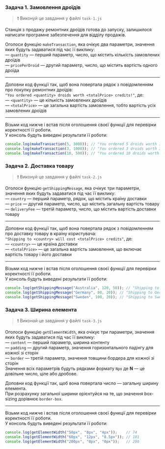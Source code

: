 ### Задача 1. Замовлення дроїдів

> ❗ Виконуй це завдання у файлі `task-1.js`

Станція з продажу ремонтних дроїдів готова до запуску, залишилося написати програмне забезпечення для відділу продажів.

Оголоси функцію `makeTransaction`, яка очікує два параметри, значення яких будуть задаватися під час її виклику:  
— `quantity` — перший параметр, число, що містить кількість замовлених дроїдів  
— `pricePerDroid` — другий параметр, число, що містить вартість одного дроїда

---

Доповни код функції так, щоб вона повертала рядок з повідомленням про покупку ремонтних дроїдів:  
`"You ordered <quantity> droids worth <totalPrice> credits!"`, де:  
— `<quantity>` — це кількість замовлених дроїдів  
— `<totalPrice>` — це загальна вартість замовлення, тобто вартість усіх замовлених дроїдів

---

Візьми код нижче і встав після оголошення своєї функції для перевірки коректності її роботи.  
У консоль будуть виведені результати її роботи:

```javascript
console.log(makeTransaction(5, 3000)); // "You ordered 5 droids worth 15000 credits!"
console.log(makeTransaction(3, 1000)); // "You ordered 3 droids worth 3000 credits!"
console.log(makeTransaction(10, 500)); // "You ordered 10 droids worth 5000 credits!"
```

### Задача 2. Доставка товару

> ❗ Виконуй це завдання у файлі `task-2.js`

Оголоси функцію `getShippingMessage`, яка очікує три параметри, значення яких будуть задаватися під час її виклику:  
— `country` — перший параметр, рядок, що містить країну доставки  
— `price` — другий параметр, число, що містить загальну вартість товару  
— `deliveryFee` — третій параметр, число, що містить вартість доставки товару

---

Доповни код функції так, щоб вона повертала рядок з повідомленням про доставку товару в країну користувача:  
`"Shipping to <country> will cost <totalPrice> credits"`, де:  
— `<country>` — це країна доставки  
— `<totalPrice>` — це загальна вартість замовлення, що включає вартість товару і його доставки

---

Візьми код нижче і встав після оголошення своєї функції для перевірки коректності її роботи.  
У консоль будуть виведені результати її роботи:

```javascript
console.log(getShippingMessage("Australia", 120, 50)); // "Shipping to Australia will cost 170 credits"
console.log(getShippingMessage("Germany", 80, 20)); // "Shipping to Germany will cost 100 credits"
console.log(getShippingMessage("Sweden", 100, 20)); // "Shipping to Sweden will cost 120 credits"
```


### Задача 3. Ширина елемента

> ❗ Виконай це завдання у файлі `task-3.js`

Оголоси функцію `getElementWidth`, яка очікує три параметри, значення яких будуть задаватися під час її виклику:  
— `content` — перший параметр, ширина контенту  
— `padding` — другий параметр, значення горизонтального падінгу для кожної зі сторін  
— `border` — третій параметр, значення товщини бордера для кожної зі сторін  
Значення всіх параметрів будуть рядками формату `Npx` де **N** — це довільне число, ціле або дробове.

Доповни код функції так, щоб вона повертала число — загальну ширину елемента.  
При розрахунку загальної ширини орієнтуйся на те, що значення box-sizing дорівнює `border-box`.

---

Візьми код нижче і встав після оголошення своєї функції для перевірки коректності її роботи.  
У консоль будуть виведені результати її роботи:

```javascript
console.log(getElementWidth("50px", "8px", "4px"));    // 74
console.log(getElementWidth("60px", "12px", "8.5px")); // 101
console.log(getElementWidth("200px", "0px", "0px"));   // 200
```
